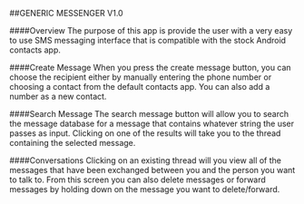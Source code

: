 ##GENERIC MESSENGER V1.0

####Overview
The purpose of this app is provide the user with a very easy to use SMS messaging interface that is compatible with the stock Android contacts app.

####Create Message
When you press the create message button, you can choose the recipient either by manually entering the phone number or choosing a contact from the default contacts app. You can also add a number as a new contact.

####Search Message
The search message button will allow you to search the message database for a message that contains whatever string the user passes as input. Clicking on one of the results will take you to the thread containing the selected message.

####Conversations
Clicking on an existing thread will you view all of the messages that have been exchanged between you and the person you want to talk to. From this screen you can also delete messages or forward messages by holding down on the message you want to delete/forward.
